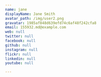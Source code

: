 ```yaml
---
name: jane
displayName: Jane Smith
avatar_path: /img/user2.png
gravatar: 1985af848d639efd74c6af48f242cfa8
email: 155932.md@example.com
web: null
twitter: null
facebook: null
github: null
instagram: null
flickr: null
linkedin: null
youtube: null

---
```





